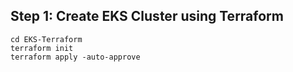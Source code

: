 ## Step 1: Create EKS Cluster using Terraform

```
cd EKS-Terraform
terraform init
terraform apply -auto-approve
```
